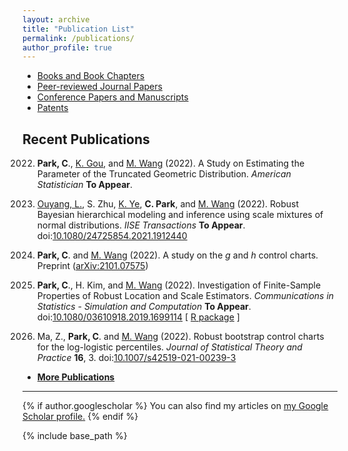 ```yaml
---
layout: archive
title: "Publication List"
permalink: /publications/
author_profile: true
---
```

+ [Books and Book Chapters](/publications/pub-book)
+ [Peer-reviewed Journal Papers](/publications/pub-journal)
+ [Conference Papers and Manuscripts](/publications/pub-conf)
+ [Patents](/publications/pub-patent)

Recent Publications
------
2022. **Park, C**., [K. Gou](https://kungou.wordpress.com/), and [M. Wang](https://business.utsa.edu/faculty/min-wang-ph-d/) (2022).
A Study on Estimating the Parameter of the Truncated Geometric Distribution.
_American Statistician_ **To Appear**.

2022. [Ouyang, L.](https://cn.linkedin.com/in/linhan-ouyang-94834b41), 
S. Zhu, [K. Ye](https://business.utsa.edu/faculty/keying-ye/), 
**C. Park**, and [M. Wang](https://business.utsa.edu/faculty/min-wang-ph-d/) (2022).
Robust Bayesian hierarchical modeling and inference using scale mixtures of normal distributions.
_IISE Transactions_ **To Appear**.
doi:[10.1080/24725854.2021.1912440](https://doi.org/10.1080/24725854.2021.1912440)

2022. **Park, C**. and [M. Wang](https://business.utsa.edu/faculty/min-wang-ph-d/) (2022).
A study on the _g_ and _h_ control charts.
Preprint ([arXiv:2101.07575](https://arxiv.org/abs/2101.07575))

2022. **Park, C**., H. Kim, and [M. Wang](https://business.utsa.edu/faculty/min-wang-ph-d/) (2022).
Investigation of Finite-Sample Properties of Robust Location and Scale Estimators.
_Communications in Statistics - Simulation and Computation_ **To Appear**.
doi:[10.1080/03610918.2019.1699114](https://doi.org/10.1080/03610918.2019.1699114)
[ [R package](https://appliedstat.github.io/R/R-package-3/) ]

2022. Ma, Z., **Park, C**. and [M. Wang](https://business.utsa.edu/faculty/min-wang-ph-d/) (2022).
Robust bootstrap control charts for the log-logistic percentiles.
_Journal of Statistical Theory and Practice_ **16**, 3.
doi:[10.1007/s42519-021-00239-3](https://doi.org/10.1007/s42519-021-00239-3)

* [ **More Publications** ](https://appliedstat.github.io/publications/pub-journal/)

---
{% if author.googlescholar %}
  You can also find my articles on <u><a href="{{author.googlescholar}}">my Google Scholar profile</a>.</u>
{% endif %}

{% include base_path %}
